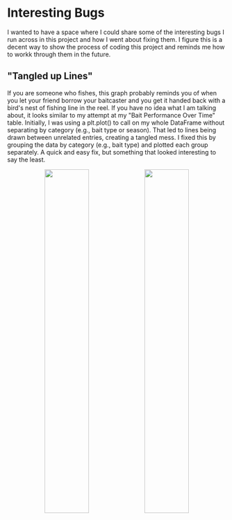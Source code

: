 # Interesting Bugs
I wanted to have a space where I could share some of the interesting bugs I run across in this project and how I went about fixing them. I figure this is a decent way to show the process of coding this project and reminds me how to workk through them in the future.

## "Tangled up Lines"
If you are someone who fishes, this graph probably reminds you of when you let your friend borrow your baitcaster and you get it handed back with a bird's nest of fishing line in the reel. If you have no idea what I am talking about, it looks similar to my attempt at my "Bait Performance Over Time" table. Initially, I was using a plt.plot() to call on my whole DataFrame without separating by category (e.g., bait type or season). That led to lines being drawn between unrelated entries, creating a tangled mess. I fixed this by grouping the data by category (e.g., bait type) and plotted each group separately. A quick and easy fix, but something that looked interesting to say the least.

<p align="center">
  <img src="https://github.com/user-attachments/assets/83291476-2955-4dd7-a9c2-95651fc1e48f" width="45%" />
  <img src="https://github.com/user-attachments/assets/770aaa46-fcfc-41b8-8475-d43f8c2d0c95" width="45%" />
</p>


